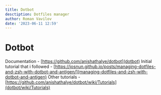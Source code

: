 ```yaml
---
title: Dotbot
desctiption: Dotfiles manager
author: Roman Vavilov
date: '2023-06-11 12:59'
---
```


# Dotbot

Documentation - [https://github.com/anishathalye/dotbot](dotbot)
Initial tutorial that i followed - [https://josnun.github.io/posts/managing-dotfiles-and-zsh-with-dotbot-and-antigen/](managing-dotfiles-and-zsh-with-dotbot-and-antigen)
Other tutorials - [https://github.com/anishathalye/dotbot/wiki/Tutorials](dotbot/wiki/Tutorials)
